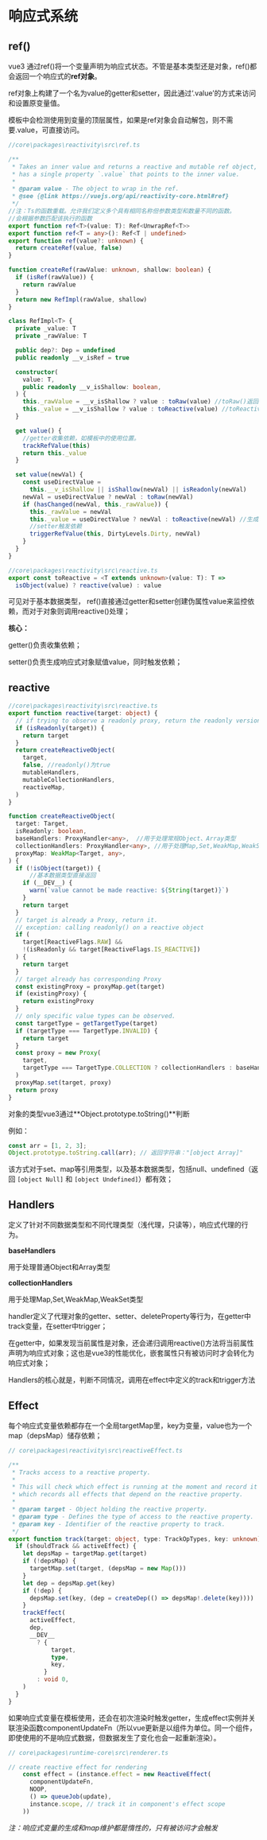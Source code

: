 # 响应式系统

## ref()

vue3 通过ref()将一个变量声明为响应式状态。不管是基本类型还是对象，ref()都会返回一个响应式的**ref对象**。

ref对象上构建了一个名为value的getter和setter，因此通过‘.value’的方式来访问和设置原变量值。

模板中会检测使用到变量的顶层属性，如果是ref对象会自动解包，则不需要.value，可直接访问。

```ts
//core\packages\reactivity\src\ref.ts

/**
 * Takes an inner value and returns a reactive and mutable ref object, which
 * has a single property `.value` that points to the inner value.
 *
 * @param value - The object to wrap in the ref.
 * @see {@link https://vuejs.org/api/reactivity-core.html#ref}
 */
//注：Ts的函数重载。允许我们定义多个具有相同名称但参数类型和数量不同的函数。
//会根据参数匹配该执行的函数
export function ref<T>(value: T): Ref<UnwrapRef<T>>
export function ref<T = any>(): Ref<T | undefined>
export function ref(value?: unknown) {
  return createRef(value, false)
}

function createRef(rawValue: unknown, shallow: boolean) {
  if (isRef(rawValue)) {
    return rawValue
  }
  return new RefImpl(rawValue, shallow)
}

class RefImpl<T> {
  private _value: T
  private _rawValue: T

  public dep?: Dep = undefined
  public readonly __v_isRef = true

  constructor(
    value: T,
    public readonly __v_isShallow: boolean,
  ) {
    this._rawValue = __v_isShallow ? value : toRaw(value) //toRaw()返回响应式对象代理的原始值
    this._value = __v_isShallow ? value : toReactive(value) //toReactive()会调用reactive()生成响应式代理对象
  }

  get value() {
    //getter收集依赖，如模板中的使用位置。
    trackRefValue(this)
    return this._value
  }

  set value(newVal) {
    const useDirectValue =
      this.__v_isShallow || isShallow(newVal) || isReadonly(newVal)
    newVal = useDirectValue ? newVal : toRaw(newVal)
    if (hasChanged(newVal, this._rawValue)) {
      this._rawValue = newVal
      this._value = useDirectValue ? newVal : toReactive(newVal) //生成响应式对象
      //setter触发依赖
      triggerRefValue(this, DirtyLevels.Dirty, newVal)
    }
  }
}
```



```ts
//core\packages\reactivity\src\reactive.ts
export const toReactive = <T extends unknown>(value: T): T =>
  isObject(value) ? reactive(value) : value
```



可见对于基本数据类型， ref()直接通过getter和setter创建伪属性value来监控依赖，而对于对象则调用reactive()处理；

**核心：**

getter()负责收集依赖；

setter()负责生成响应式对象赋值value，同时触发依赖；



## reactive

```ts
//core\packages\reactivity\src\reactive.ts
export function reactive(target: object) {
  // if trying to observe a readonly proxy, return the readonly version.
  if (isReadonly(target)) {
    return target
  }
  return createReactiveObject(
    target,
    false, //readonly()为true
    mutableHandlers,
    mutableCollectionHandlers,
    reactiveMap,
  )
}

function createReactiveObject(
  target: Target,
  isReadonly: boolean,
  baseHandlers: ProxyHandler<any>,	//用于处理常规Object、Array类型
  collectionHandlers: ProxyHandler<any>, //用于处理Map,Set,WeakMap,WeakSet类型
  proxyMap: WeakMap<Target, any>,
) {
  if (!isObject(target)) {
      //基本数据类型直接返回
    if (__DEV__) {
      warn(`value cannot be made reactive: ${String(target)}`)
    }
    return target
  }
  // target is already a Proxy, return it.
  // exception: calling readonly() on a reactive object
  if (
    target[ReactiveFlags.RAW] &&
    !(isReadonly && target[ReactiveFlags.IS_REACTIVE])
  ) {
    return target
  }
  // target already has corresponding Proxy
  const existingProxy = proxyMap.get(target)
  if (existingProxy) {
    return existingProxy
  }
  // only specific value types can be observed.
  const targetType = getTargetType(target)
  if (targetType === TargetType.INVALID) {
    return target
  }
  const proxy = new Proxy(
    target,
    targetType === TargetType.COLLECTION ? collectionHandlers : baseHandlers,
  )
  proxyMap.set(target, proxy)
  return proxy
}
```



对象的类型vue3通过**Object.prototype.toString()**判断

例如：

```ts
const arr = [1, 2, 3];
Object.prototype.toString.call(arr); // 返回字符串："[object Array]"
```

该方式对于set、map等引用类型，以及基本数据类型，包括null、undefined（返回 `[object Null]` 和 `[object Undefined]`）都有效；



## Handlers

定义了针对不同数据类型和不同代理类型（浅代理，只读等），响应式代理的行为。

**baseHandlers**

用于处理普通Object和Array类型

**collectionHandlers**

用于处理Map,Set,WeakMap,WeakSet类型

handler定义了代理对象的getter、setter、deleteProperty等行为，在getter中track变量，在setter中trigger；

在getter中，如果发现当前属性是对象，还会递归调用reactive()方法将当前属性声明为响应式对象；这也是vue3的性能优化，嵌套属性只有被访问时才会转化为响应式对象；



Handlers的核心就是，判断不同情况，调用在effect中定义的track和trigger方法



## Effect

每个响应式变量依赖都存在一个全局targetMap里，key为变量，value也为一个map（depsMap）储存依赖； 

```ts
// core\packages\reactivity\src\reactiveEffect.ts

/**
 * Tracks access to a reactive property.
 *
 * This will check which effect is running at the moment and record it as dep
 * which records all effects that depend on the reactive property.
 *
 * @param target - Object holding the reactive property.
 * @param type - Defines the type of access to the reactive property.
 * @param key - Identifier of the reactive property to track.
 */
export function track(target: object, type: TrackOpTypes, key: unknown) {
  if (shouldTrack && activeEffect) {
    let depsMap = targetMap.get(target)
    if (!depsMap) {
      targetMap.set(target, (depsMap = new Map()))
    }
    let dep = depsMap.get(key)
    if (!dep) {
      depsMap.set(key, (dep = createDep(() => depsMap!.delete(key))))
    }
    trackEffect(
      activeEffect,
      dep,
      __DEV__
        ? {
            target,
            type,
            key,
          }
        : void 0,
    )
  }
}
```



如果响应式变量在模板使用，还会在初次渲染时触发getter，生成effect实例并关联渲染函数componentUpdateFn（所以vue更新是以组件为单位。同一个组件，即使使用的不是响应式数据，但数据发生了变化也会一起重新渲染）。

```ts
// core\packages\runtime-core\src\renderer.ts   

// create reactive effect for rendering
    const effect = (instance.effect = new ReactiveEffect(
      componentUpdateFn,
      NOOP,
      () => queueJob(update),
      instance.scope, // track it in component's effect scope
    ))
```



*注：响应式变量的生成和map维护都是惰性的，只有被访问才会触发*



